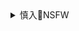 <details><summary>慎入🔞NSFW</summary>

Not Safe For Work
![](https://upload.wikimedia.org/wikipedia/commons/thumb/d/d3/Biohazard_Symbol_Specification.png/210px-Biohazard_Symbol_Specification.png)

<details><summary><b>风险自理Use At Your Own Risk🈲</summary>

### 蒼山しばお🏔
@Shivao_Azur
`EUmbW8IU8AAi8Y5 (1694×2400)`<br>
![](https://pbs.twimg.com/media/EUmbW8IU8AAi8Y5?format=jpg&name=orig)

`EUmbYm0U4AEcVqs (2508×3541)`<br>
![](https://pbs.twimg.com/media/EUmbYm0U4AEcVqs?format=jpg&name=orig)

たま
`ETUHzQuUcAcNR6M (1449×2048)`<br>
![](https://pbs.twimg.com/media/ETUHzQuUcAcNR6M?format=jpg&name=orig)

ジョン・K・ペー太
`EUmLd8iUMAAJVM- (2791×4096)`<br>
![](https://pbs.twimg.com/media/EUmLd8iUMAAJVM-?format=jpg&name=orig)

`EUmLgz0UYAITmQ9 (3879×3103)`<br>
![](https://pbs.twimg.com/media/EUmLgz0UYAITmQ9?format=jpg&name=orig)

`EUmLpOAVAAAtTUN (2697×4096)`<br>
![](https://pbs.twimg.com/media/EUmLpOAVAAAtTUN?format=jpg&name=orig)

`EUmLtZrUYAIbmvx (2983×4096)`<br>
![](https://pbs.twimg.com/media/EUmLtZrUYAIbmvx?format=jpg&name=orig)

ソラシュ
`EUmcCuQUcAEvb3q (1200×925)`<br>
![](https://pbs.twimg.com/media/EUmcCuQUcAEvb3q?format=jpg&name=orig)

`EUmcCE2UwAAy1cM (800×1000)`<br>
![](https://pbs.twimg.com/media/EUmcCE2UwAAy1cM?format=jpg&name=orig)

`EUmcCZ6UwAU38hb (1000×2250)`<br>
![](https://pbs.twimg.com/media/EUmcCZ6UwAU38hb?format=jpg&name=orig)

浅生マコト
`EUR75KFU8AMY7cj (1200×1600)`<br>
![](https://pbs.twimg.com/media/EUR75KFU8AMY7cj?format=jpg&name=orig)

りぃちどら3
`EUmdbxaUcAUUSH_ (1500×1181)`<br>
![](https://pbs.twimg.com/media/EUmdbxaUcAUUSH_?format=jpg&name=orig)

`EUmdcbQUMAA61li (1200×1544)`<br>
![](https://pbs.twimg.com/media/EUmdcbQUMAA61li?format=jpg&name=orig)

`EUmddB0UwAAkxKx (1300×1490)`<br>
![](https://pbs.twimg.com/media/EUmddB0UwAAkxKx?format=jpg&name=orig)

奥森ボウイ@俺得修学旅行3巻発売中＆スピンオフ連載中!!【公式】
`EQWJWIqUYAAIa5v (688×936)`<br>
![](https://pbs.twimg.com/media/EQWJWIqUYAAIa5v?format=jpg&name=orig)

`EQWJWs4UUAA5boN (670×937)`<br>
![](https://pbs.twimg.com/media/EQWJWs4UUAA5boN?format=jpg&name=orig)

明寝マン
`EUM9njiVAAAamWd (454×635)`<br>
![](https://pbs.twimg.com/media/EUM9njiVAAAamWd?format=jpg&name=orig)

`ETuR4bDU4AUxQJ3 (1154×1277)`<br>
![](https://pbs.twimg.com/media/ETuR4bDU4AUxQJ3?format=jpg&name=orig)

Akuo
`EUczzp3XsAMpUO_ (763×1079)`<br>
![](https://pbs.twimg.com/media/EUczzp3XsAMpUO_?format=jpg&name=orig)

`EShg8RtX0AEv4Kd (792×1079)`<br>
![](https://pbs.twimg.com/media/EShg8RtX0AEv4Kd?format=jpg&name=orig)

コブラノヲヤツ
`EUlPywKU0AAzx9n (3541×1992)`<br>
![](https://pbs.twimg.com/media/EUlPywKU0AAzx9n?format=jpg&name=orig)

`EUlP8CjU8AgmrJp (3072×1728)`<br>
![](https://pbs.twimg.com/media/EUlP8CjU8AgmrJp?format=jpg&name=orig)

甘味料
`D7Bt1qeU0AAuA1c (3980×2524)`<br>
![](https://pbs.twimg.com/media/D7Bt1qeU0AAuA1c?format=jpg&name=orig)

`EUccLk3U4AEo_MQ (1500×2050)`<br>
![](https://pbs.twimg.com/media/EUccLk3U4AEo_MQ?format=jpg&name=orig)

`EUccMYBVAAAmIZz (1500×2050)`<br>
![](https://pbs.twimg.com/media/EUccMYBVAAAmIZz?format=jpg&name=orig)

中乃空
`EUa_h0cUcAE0lMJ (753×1063)`<br>
![](https://pbs.twimg.com/media/EUa_h0cUcAE0lMJ?format=jpg&name=orig)

`EUk1ZihUEAAWt8z (985×1557)`<br>
![](https://pbs.twimg.com/media/EUk1ZihUEAAWt8z?format=jpg&name=orig)

ルクセンブルクの悪魔
`EUlKkRxU0AA8NqD (2508×3541)`<br>
![](https://pbs.twimg.com/media/EUlKkRxU0AA8NqD?format=jpg&name=orig)

`EUk8Py4UEAA-q5K (2508×3541)`<br>
![](https://pbs.twimg.com/media/EUk8Py4UEAA-q5K?format=jpg&name=orig)

`EUk8QaGUYAQc-Ci (2508×3541)`<br>
![](https://pbs.twimg.com/media/EUk8QaGUYAQc-Ci?format=jpg&name=orig)

霧瀬ミツル@CG集制作中
`EUlP2QtUMAEJ_9Z (555×777)`<br>
![](https://pbs.twimg.com/media/EUlP2QtUMAEJ_9Z?format=jpg&name=orig)

`EUlP3DfUUAMFqOF (600×839)`<br>
![](https://pbs.twimg.com/media/EUlP3DfUUAMFqOF?format=jpg&name=orig)

`EUlP42XUUAEL5st (572×800)`<br>
![](https://pbs.twimg.com/media/EUlP42XUUAEL5st?format=jpg&name=orig)

`EUlQJw1UEAYfYNJ (800×600)`<br>
![](https://pbs.twimg.com/media/EUlQJw1UEAYfYNJ?format=jpg&name=orig)

### lea 🥀
@ennuigrl
`ETgcSDMWkAAXR0Y (2655×3088)`<br>
![](https://pbs.twimg.com/media/ETgcSDMWkAAXR0Y?format=jpg&name=orig)

`ETgcasUXsAENgJX (2928×3999)`<br>
![](https://pbs.twimg.com/media/ETgcasUXsAENgJX?format=jpg&name=orig)

`ETgcfyvXgAEZOHn (1689×2840)`<br>
![](https://pbs.twimg.com/media/ETgcfyvXgAEZOHn?format=jpg&name=orig)

`EUjJd6sWsAExrlv (1499×2336)`<br>
![](https://pbs.twimg.com/media/EUjJd6sWsAExrlv?format=jpg&name=orig)

`ETv512UXgAItDfP (2812×3441)`<br>
![](https://pbs.twimg.com/media/ETv512UXgAItDfP?format=jpg&name=orig)

安藤裕行 ( ˘ω˘)NO Commission Business presentati DM
`EUgSLKeUEAEUttw (2326×2326)`<br>
![](https://pbs.twimg.com/media/EUgSLKeUEAEUttw?format=jpg&name=orig)

`EUgSE4WU8AEOWGR (2560×3912)`<br>
![](https://pbs.twimg.com/media/EUgSE4WU8AEOWGR?format=jpg&name=orig)

クロ
`EUjhRqqU0AAgDRS (1518×1075)`<br>
![](https://pbs.twimg.com/media/EUjhRqqU0AAgDRS?format=jpg&name=orig)

`EUjhSXLVAAASXQx (1518×1075)`<br>
![](https://pbs.twimg.com/media/EUjhSXLVAAASXQx?format=jpg&name=orig)

`EUjhThTVAAAdwF3 (1518×1075)`<br>
![](https://pbs.twimg.com/media/EUjhThTVAAAdwF3?format=jpg&name=orig)

`EUjhUJMVAAIyHge (1214×860)`<br>
![](https://pbs.twimg.com/media/EUjhUJMVAAIyHge?format=jpg&name=orig)
</details>
</details>
